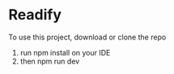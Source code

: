 # Readify

To use this project, download or clone the repo
  1.  run npm install on your IDE
  2.  then npm run dev
